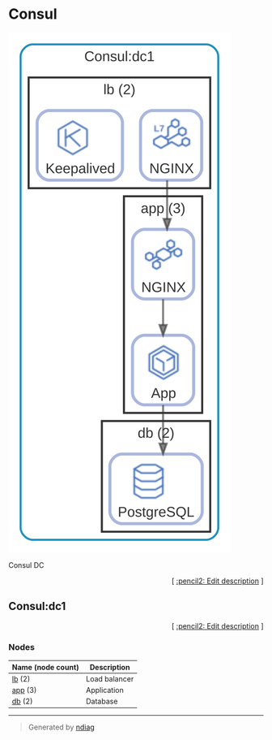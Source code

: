 # Consul

![view](layer-consul.svg)

Consul DC


<p align="right">
  [ <a href="../../ndiag.descriptions/_layer-consul.md">:pencil2: Edit description</a> ]
</p>


## Consul:dc1



<p align="right">
  [ <a href="../../ndiag.descriptions/_cluster-consul_dc1.md">:pencil2: Edit description</a> ]
</p>


### Nodes

| Name (node count) | Description |
| --- | --- |
| [lb](node-lb.md) (2) | Load balancer |
| [app](node-app.md) (3) | Application |
| [db](node-db.md) (2) | Database |

---

> Generated by [ndiag](https://github.com/k1LoW/ndiag)
